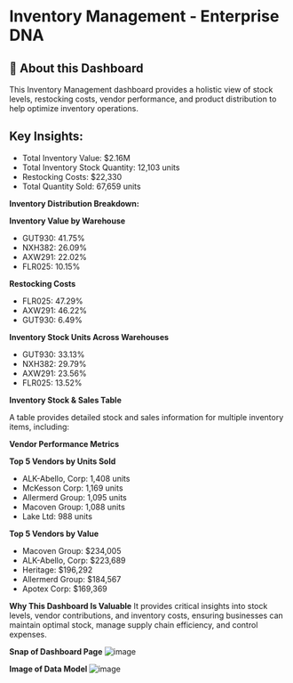 # Inventory Management - Enterprise DNA

## 📌 About this Dashboard
This Inventory Management dashboard provides a holistic view of stock levels, restocking costs, vendor performance, and product distribution to help optimize inventory operations.

## Key Insights:
- Total Inventory Value: $2.16M
- Total Inventory Stock Quantity: 12,103 units
- Restocking Costs: $22,330
- Total Quantity Sold: 67,659 units

**Inventory Distribution Breakdown:**

**Inventory Value by Warehouse**
- GUT930: 41.75%
- NXH382: 26.09%
- AXW291: 22.02%
- FLR025: 10.15%

**Restocking Costs**
- FLR025: 47.29%
- AXW291: 46.22%
- GUT930: 6.49%

**Inventory Stock Units Across Warehouses**
- GUT930: 33.13%
- NXH382: 29.79%
- AXW291: 23.56%
- FLR025: 13.52%

**Inventory Stock & Sales Table**

A table provides detailed stock and sales information for multiple inventory items, including:

**Vendor Performance Metrics**

**Top 5 Vendors by Units Sold**
- ALK-Abello, Corp: 1,408 units
- McKesson Corp: 1,169 units
- Allermerd Group: 1,095 units
- Macoven Group: 1,088 units
- Lake Ltd: 988 units

**Top 5 Vendors by Value**
- Macoven Group: $234,005
- ALK-Abello, Corp: $223,689
- Heritage: $196,292
- Allermerd Group: $184,567
- Apotex Corp: $169,369

**Why This Dashboard Is Valuable**
It provides critical insights into stock levels, vendor contributions, and inventory costs, ensuring businesses can maintain optimal stock, manage supply chain efficiency, and control expenses.

**Snap of Dashboard Page**
![image](https://github.com/user-attachments/assets/5786e774-53c6-454b-b9de-d07285ee4b22)

**Image of Data Model**
![image](https://github.com/user-attachments/assets/2b8bcb03-94cc-43d3-95ae-c72a495c6f2a)


